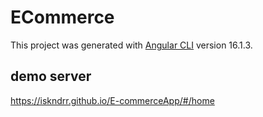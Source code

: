 # ECommerce

This project was generated with [Angular CLI](https://github.com/angular/angular-cli) version 16.1.3.

## demo server

https://iskndrr.github.io/E-commerceApp/#/home

